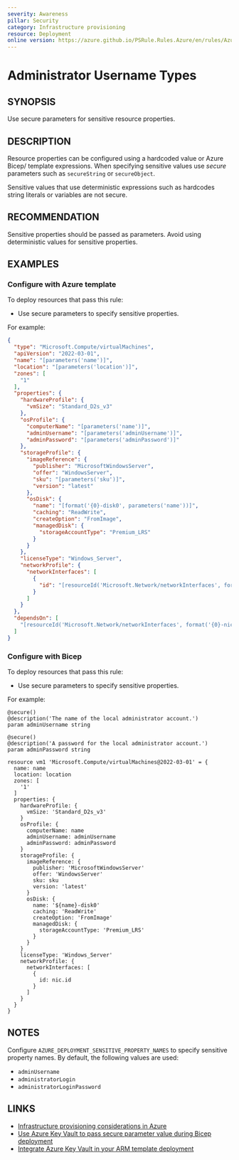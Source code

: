 ```yaml
---
severity: Awareness
pillar: Security
category: Infrastructure provisioning
resource: Deployment
online version: https://azure.github.io/PSRule.Rules.Azure/en/rules/Azure.Deployment.AdminUsername/
---
```


# Administrator Username Types

## SYNOPSIS

Use secure parameters for sensitive resource properties.

## DESCRIPTION

Resource properties can be configured using a hardcoded value or Azure Bicep/ template expressions.
When specifying sensitive values use _secure_ parameters such as `secureString` or `secureObject`.

Sensitive values that use deterministic expressions such as hardcodes string literals or variables are not secure.

## RECOMMENDATION

Sensitive properties should be passed as parameters.
Avoid using deterministic values for sensitive properties.

## EXAMPLES

### Configure with Azure template

To deploy resources that pass this rule:

- Use secure parameters to specify sensitive properties.

For example:

```json
{
  "type": "Microsoft.Compute/virtualMachines",
  "apiVersion": "2022-03-01",
  "name": "[parameters('name')]",
  "location": "[parameters('location')]",
  "zones": [
    "1"
  ],
  "properties": {
    "hardwareProfile": {
      "vmSize": "Standard_D2s_v3"
    },
    "osProfile": {
      "computerName": "[parameters('name')]",
      "adminUsername": "[parameters('adminUsername')]",
      "adminPassword": "[parameters('adminPassword')]"
    },
    "storageProfile": {
      "imageReference": {
        "publisher": "MicrosoftWindowsServer",
        "offer": "WindowsServer",
        "sku": "[parameters('sku')]",
        "version": "latest"
      },
      "osDisk": {
        "name": "[format('{0}-disk0', parameters('name'))]",
        "caching": "ReadWrite",
        "createOption": "FromImage",
        "managedDisk": {
          "storageAccountType": "Premium_LRS"
        }
      }
    },
    "licenseType": "Windows_Server",
    "networkProfile": {
      "networkInterfaces": [
        {
          "id": "[resourceId('Microsoft.Network/networkInterfaces', format('{0}-nic0', parameters('name')))]"
        }
      ]
    }
  },
  "dependsOn": [
    "[resourceId('Microsoft.Network/networkInterfaces', format('{0}-nic0', parameters('name')))]"
  ]
}
```

### Configure with Bicep

To deploy resources that pass this rule:

- Use secure parameters to specify sensitive properties.

For example:

```bicep
@secure()
@description('The name of the local administrator account.')
param adminUsername string

@secure()
@description('A password for the local administrator account.')
param adminPassword string

resource vm1 'Microsoft.Compute/virtualMachines@2022-03-01' = {
  name: name
  location: location
  zones: [
    '1'
  ]
  properties: {
    hardwareProfile: {
      vmSize: 'Standard_D2s_v3'
    }
    osProfile: {
      computerName: name
      adminUsername: adminUsername
      adminPassword: adminPassword
    }
    storageProfile: {
      imageReference: {
        publisher: 'MicrosoftWindowsServer'
        offer: 'WindowsServer'
        sku: sku
        version: 'latest'
      }
      osDisk: {
        name: '${name}-disk0'
        caching: 'ReadWrite'
        createOption: 'FromImage'
        managedDisk: {
          storageAccountType: 'Premium_LRS'
        }
      }
    }
    licenseType: 'Windows_Server'
    networkProfile: {
      networkInterfaces: [
        {
          id: nic.id
        }
      ]
    }
  }
}
```

## NOTES

Configure `AZURE_DEPLOYMENT_SENSITIVE_PROPERTY_NAMES` to specify sensitive property names.
By default, the following values are used:

- `adminUsername`
- `administratorLogin`
- `administratorLoginPassword`

## LINKS

- [Infrastructure provisioning considerations in Azure](https://learn.microsoft.com/azure/architecture/framework/security/deploy-infrastructure)
- [Use Azure Key Vault to pass secure parameter value during Bicep deployment](https://learn.microsoft.com/azure/azure-resource-manager/bicep/key-vault-parameter)
- [Integrate Azure Key Vault in your ARM template deployment](https://learn.microsoft.com/azure/azure-resource-manager/templates/template-tutorial-use-key-vault#edit-the-parameters-file)
